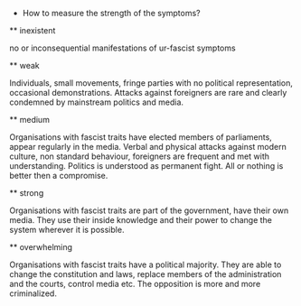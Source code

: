 * How to measure the strength of the symptoms?

** inexistent

no or inconsequential manifestations of ur-fascist symptoms

** weak

Individuals, small movements, fringe parties with no political representation, occasional demonstrations. Attacks against foreigners are rare and clearly condemned by mainstream politics and media.  

** medium

Organisations with fascist traits have  elected members of parliaments, appear regularly in the media. Verbal and physical attacks against modern culture, non standard behaviour, foreigners are frequent and met with understanding. Politics is understood as permanent fight. All or nothing is better then a compromise.   

** strong

Organisations with fascist traits are part of the government, have their own media. They use their inside knowledge and their power to change the system wherever it is possible. 

** overwhelming

Organisations with fascist traits have a political majority. They are able to change the constitution and laws, replace members of the administration and the courts, control media etc. The opposition is  more and more criminalized. 
